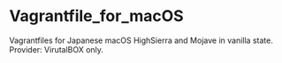 # Vagrantfile_for_macOS
Vagrantfiles for Japanese macOS HighSierra and Mojave in vanilla state. Provider: VirutalBOX only.
